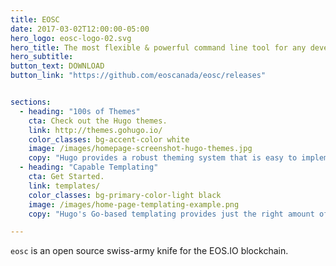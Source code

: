 ```yaml
---
title: EOSC
date: 2017-03-02T12:00:00-05:00
hero_logo: eosc-logo-02.svg
hero_title: The most flexible & powerful command line tool for any developer to interact with an EOSIO chain
hero_subtitle:
button_text: DOWNLOAD
button_link: "https://github.com/eoscanada/eosc/releases"


sections:
  - heading: "100s of Themes"
    cta: Check out the Hugo themes.
    link: http://themes.gohugo.io/
    color_classes: bg-accent-color white
    image: /images/homepage-screenshot-hugo-themes.jpg
    copy: "Hugo provides a robust theming system that is easy to implement but capable of producing even the most complicated websites."
  - heading: "Capable Templating"
    cta: Get Started.
    link: templates/
    color_classes: bg-primary-color-light black
    image: /images/home-page-templating-example.png
    copy: "Hugo's Go-based templating provides just the right amount of logic to build anything from the simple to complex. If you prefer Jade/Pug-like syntax, you can also use Amber, Ace, or any combination of the three."

---
```


`eosc` is an open source swiss-army knife for the EOS.IO blockchain.
